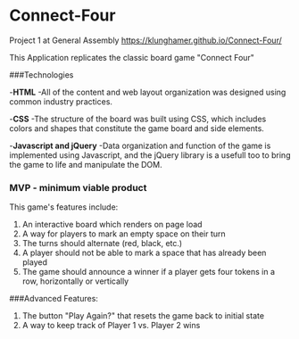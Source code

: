 # Connect-Four
Project 1 at General Assembly
https://klunghamer.github.io/Connect-Four/

This Application replicates the classic board game "Connect Four"

###Technologies

-**HTML**
-All of the content and web layout organization was designed using common industry practices.

-**CSS**
-The structure of the board was built using CSS, which includes colors and shapes that constitute the game board and side elements.

-**Javascript and jQuery**
-Data organization and function of the game is implemented using Javascript, and the jQuery library is a usefull too to bring the game to life and manipulate the DOM.

### MVP - minimum viable product

This game's features include:

1. An interactive board which renders on page load
2. A way for players to mark an empty space on their turn
3. The turns should alternate (red, black, etc.)
4. A player should not be able to mark a space that has already been played
5. The game should announce a winner if a player gets four tokens in a row, horizontally or vertically

###Advanced Features:

1. The button "Play Again?" that resets the game back to initial state
2. A way to keep track of Player 1 vs. Player 2 wins
